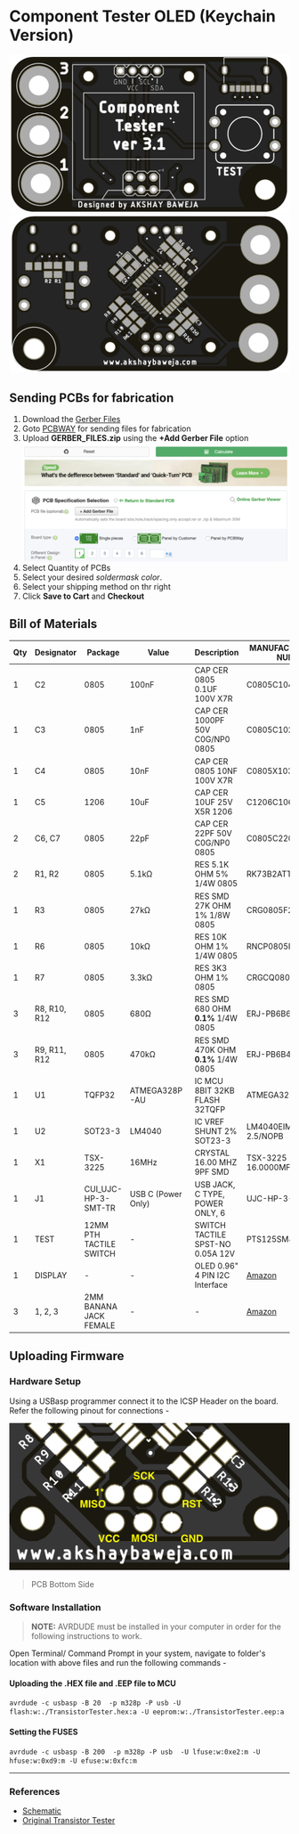 # Component Tester OLED (Keychain Version)

![TOP PCB](./images/top.png)
![BOTTOM PCB](./images/bottom.png)

## Sending PCBs for fabrication

1. Download the [Gerber Files](GERBER_FILES.zip)
2. Goto [PCBWAY](https://www.pcbway.com/QuickOrderOnline.aspx) for sending files for fabrication
3. Upload **GERBER_FILES.zip** using the **+Add Gerber File** option
![](./images/upload.png)
4. Select Quantity of PCBs
5. Select your desired *soldermask color*.
6. Select your shipping method on thr right
7. Click **Save to Cart** and **Checkout**

## Bill of Materials
|Qty|Designator|Package|Value|Description|MANUFACTURER PART NUMBER|
|---|----------|-------|-----|-----------|------------------------|
|1|C2|0805|100nF|CAP CER 0805 0.1UF 100V X7R|C0805C104K1RECAUTO|
|1|C3|0805|1nF|CAP CER 1000PF 50V C0G/NP0 0805|C0805C102J5GACTU|
|1|C4|0805|10nF|CAP CER 0805 10NF 100V X7R|C0805X103K1RAC3316|
|1|C5|1206|10uF|CAP CER 10UF 25V X5R 1206|C1206C106M3PACTU|
|2|C6, C7|0805|22pF|CAP CER 22PF 50V C0G/NP0 0805|C0805C220J5GACTU|
|2|R1, R2|0805|5.1kΩ|RES 5.1K OHM 5% 1/4W 0805|RK73B2ATTD512J|
|1|R3|0805|27kΩ|RES SMD 27K OHM 1% 1/8W 0805|CRG0805F27K|
|1|R6|0805|10kΩ|RES 10K OHM 1% 1/4W 0805|RNCP0805FTD10K0|
|1|R7|0805|3.3kΩ|RES 3K3 OHM 1% 0805|CRGCQ0805F3K3|
|3|R8, R10, R12|0805|680Ω|RES SMD 680 OHM **0.1%** 1/4W 0805|ERJ-PB6B6800V|
|3|R9, R11, R12|0805|470kΩ|RES SMD 470K OHM **0.1%** 1/4W 0805|ERJ-PB6B4703V
|1|U1|TQFP32|ATMEGA328P-AU|IC MCU 8BIT 32KB FLASH 32TQFP|ATMEGA328P-AUR
|1|U2|SOT23-3|LM4040|IC VREF SHUNT 2% SOT23-3|LM4040EIM3X-2.5/NOPB
|1|X1|TSX-3225|16MHz|CRYSTAL 16.00 MHZ 9PF SMD|TSX-3225 16.0000MF09Z-AC0|
|1|J1|CUI_UJC-HP-3-SMT-TR|USB C (Power Only)|USB JACK, C TYPE, POWER ONLY, 6|UJC-HP-3-SMT-TR
|1|TEST|12MM PTH TACTILE SWITCH|-|SWITCH TACTILE SPST-NO 0.05A 12V|PTS125SM43-2 LFS|
|1|DISPLAY|-|-|OLED 0.96" 4 PIN I2C Interface|[Amazon](https://www.amazon.com/dp/B06XRBYJR8)|
|3|1, 2, 3|2MM BANANA JACK FEMALE|-|-|[Amazon](https://www.amazon.com/Tegg-Banana-Binding-Terminal-Connector/dp/B07GSLPCBV/)|

## Uploading Firmware

### Hardware Setup 

Using a USBasp programmer connect it to the ICSP Header on the board. Refer the following pinout for connections -

![ICSP](./images/ICSP.png)
> PCB Bottom Side

### Software Installation

>**NOTE:** AVRDUDE must be installed in your computer in order for the following instructions to work.

Open Terminal/ Command Prompt in your system, navigate to folder's location with above files and run the following commands -

#### Uploading the .HEX file and .EEP file to MCU

```
avrdude -c usbasp -B 20  -p m328p -P usb -U flash:w:./TransistorTester.hex:a -U eeprom:w:./TransistorTester.eep:a
```

#### Setting the FUSES

```
avrdude -c usbasp -B 200  -p m328p -P usb  -U lfuse:w:0xe2:m -U hfuse:w:0xd9:m -U efuse:w:0xfc:m
```

---

### References
- [Schematic](./Schematic.pdf)
- [Original Transistor Tester](https://www.mikrocontroller.net/articles/AVR_Transistortester)
